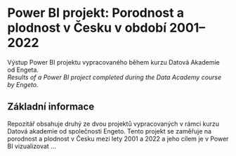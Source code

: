 # Power BI projekt: Porodnost a plodnost v Česku v období 2001–2022
Výstup Power BI projektu vypracovaného během kurzu Datová Akademie od Engeta.   
_Results of a Power BI project completed during the Data Academy course by Engeto._
## Základní informace
Repozitář obsahuje druhý ze dvou projektů vypracovaných v rámci kurzu Datová akademie od společnosti Engeto. Tento projekt se zaměřuje na porodnost a plodnost v Česku mezi lety 2001 a 2022 a jeho cílem je v Power BI vizualizovat ...
